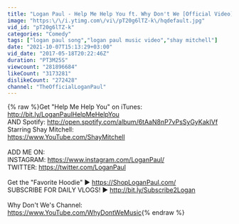 ```yaml
---
title: "Logan Paul - Help Me Help You ft. Why Don't We [Official Video]"
image: "https:\/\/i.ytimg.com\/vi\/pT20g6lTZ-k\/hqdefault.jpg"
vid_id: "pT20g6lTZ-k"
categories: "Comedy"
tags: ["logan paul song","logan paul music video","shay mitchell"]
date: "2021-10-07T15:13:29+03:00"
vid_date: "2017-05-18T20:22:46Z"
duration: "PT3M25S"
viewcount: "281896684"
likeCount: "3173281"
dislikeCount: "272428"
channel: "TheOfficialLoganPaul"
---
```

{% raw %}Get &quot;Help Me Help You&quot; on iTunes: <a rel="nofollow" target="blank" href="http://bit.ly/LoganPaulHelpMeHelpYou">http://bit.ly/LoganPaulHelpMeHelpYou</a><br />AND Spotify: <a rel="nofollow" target="blank" href="http://open.spotify.com/album/6tAaN8nP7vPsSyGyKakIVf">http://open.spotify.com/album/6tAaN8nP7vPsSyGyKakIVf</a><br />Starring Shay Mitchell:<br /><a rel="nofollow" target="blank" href="https://www.YouTube.com/ShayMitchell">https://www.YouTube.com/ShayMitchell</a><br /><br />ADD ME ON:<br />INSTAGRAM: <a rel="nofollow" target="blank" href="https://www.instagram.com/LoganPaul/">https://www.instagram.com/LoganPaul/</a><br />TWITTER: <a rel="nofollow" target="blank" href="https://twitter.com/LoganPaul">https://twitter.com/LoganPaul</a><br /><br />Get the &quot;Favorite Hoodie&quot; ► <a rel="nofollow" target="blank" href="https://ShopLoganPaul.com/">https://ShopLoganPaul.com/</a><br />SUBSCRIBE FOR DAILY VLOGS! ► <a rel="nofollow" target="blank" href="http://bit.ly/Subscribe2Logan">http://bit.ly/Subscribe2Logan</a><br /><br />Why Don't We's Channel:<br /><a rel="nofollow" target="blank" href="https://www.YouTube.com/WhyDontWeMusic">https://www.YouTube.com/WhyDontWeMusic</a>{% endraw %}
